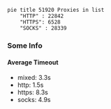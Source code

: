 
```mermaid
pie title 51920 Proxies in list
    "HTTP" : 22842
    "HTTPS": 6528
    "SOCKS" : 28339
```

### Some Info
#### Average Timeout

- mixed: 3.3s
- http: 1.5s
- https: 8.3s
- socks: 4.9s